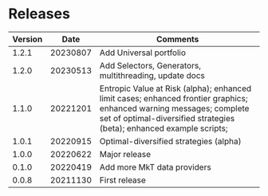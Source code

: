 # Releases  

| Version | Date | Comments |
|---------|------|----------|
| 1.2.1 | 20230807 | Add Universal portfolio |
| 1.2.0 | 20230513 | Add Selectors, Generators, multithreading, update docs |
| 1.1.0 | 20221201 | Entropic Value at Risk (alpha); enhanced limit cases; enhanced frontier graphics; enhanced warning messages; complete set of optimal-diversified strategies (beta); enhanced example scripts;|
| 1.0.1 | 20220915 | Optimal-diversified strategies (alpha) |
| 1.0.0 | 20220622 | Major release |
| 0.1.0 | 20220419 | Add more MkT data providers |
| 0.0.8 | 20211130 | First release |

